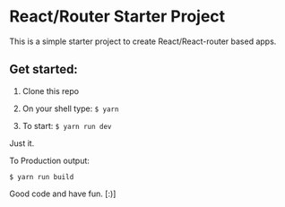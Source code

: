 # React/Router Starter Project

This is a simple starter project to create React/React-router based apps.

## Get started:

1. Clone this repo

2. On your shell type: ```$ yarn ```

3. To start: ```$ yarn run dev```

Just it.

To Production output:

```
$ yarn run build
```

Good code and have fun. [:)]
